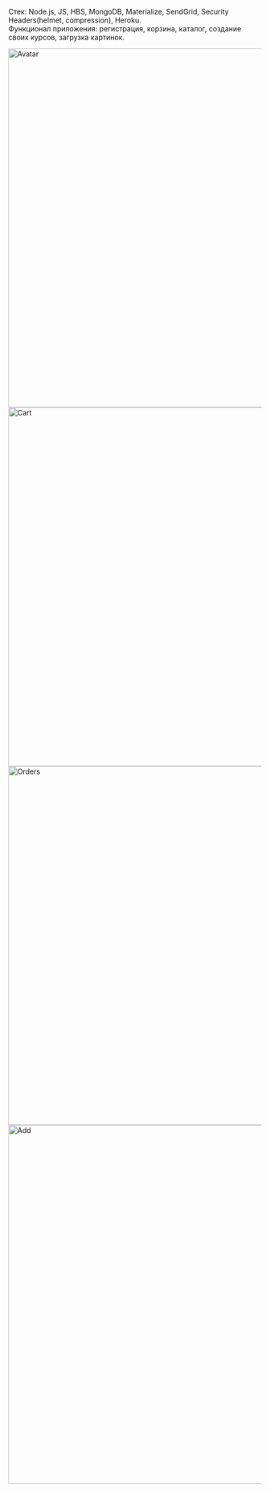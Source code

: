 Стек: Node.js, JS, HBS, MongoDB, Materialize, SendGrid, Security Headers(helmet, compression), Heroku.   
Функционал приложения: регистрация, корзина, каталог, создание своих курсов, загрузка картинок.

<img width="713" alt="Avatar" src="https://user-images.githubusercontent.com/65825329/123351757-86ce9c80-d566-11eb-8578-81e382a5e5f5.PNG">
<img width="713" alt="Cart" src="https://user-images.githubusercontent.com/65825329/123352085-3f94db80-d567-11eb-8c01-45b91fc79c26.PNG">
<img width="713" alt="Orders" src="https://user-images.githubusercontent.com/65825329/123352722-9f3fb680-d568-11eb-913a-9e844285560c.PNG">
<img width="713" alt="Add" src="https://user-images.githubusercontent.com/65825329/123353616-918b3080-d56a-11eb-9835-0d889810a910.PNG">
